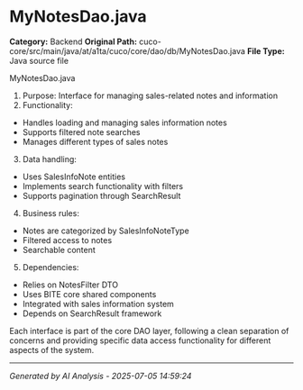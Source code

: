 # MyNotesDao.java

**Category:** Backend
**Original Path:** cuco-core/src/main/java/at/a1ta/cuco/core/dao/db/MyNotesDao.java
**File Type:** Java source file

MyNotesDao.java
1. Purpose: Interface for managing sales-related notes and information
2. Functionality:
- Handles loading and managing sales information notes
- Supports filtered note searches
- Manages different types of sales notes

3. Data handling:
- Uses SalesInfoNote entities
- Implements search functionality with filters
- Supports pagination through SearchResult

4. Business rules:
- Notes are categorized by SalesInfoNoteType
- Filtered access to notes
- Searchable content

5. Dependencies:
- Relies on NotesFilter DTO
- Uses BITE core shared components
- Integrated with sales information system
- Depends on SearchResult framework

Each interface is part of the core DAO layer, following a clean separation of concerns and providing specific data access functionality for different aspects of the system.

---
*Generated by AI Analysis - 2025-07-05 14:59:24*

